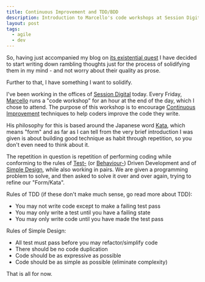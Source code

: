 ```yaml
---
title: Continuous Improvement and TDD/BDD
description: Introduction to Marcello's code workshops at Session Digital, and the principles of BDD and Simple Design.
layout: post
tags:
  - agile
  - dev
---
```

 
So, having just accompanied my blog on
[its existential quest](http://blog.robinwinslow.co.uk/post/37412613737/a-blogs-existential-quest)
I have decided to start writing down rambling thoughts just for the process of solidifying them in
my mind - and not worry about their quality as prose.

Further to that, I have something I want to solidify.

I've been working in the offices of [Session Digital](http://www.sessiondigital.com/) today. Every
Friday, [Marcello](https://twitter.com/_md) runs a "code workshop" for an hour at the end of the
day, which I chose to attend. The purpose of this workshop is to encourage
[Continuous Improvement](http://en.wikipedia.org/wiki/Continual_improvement_process) techniques to
help coders improve the code they write.

His philosophy for this is based around the Japanese word [Kata](http://en.wikipedia.org/wiki/Kata),
which means "form" and as far as I can tell from the very brief introduction I was given is about
building good technique as habit through repetition, so you don't even need to think about it.

The repetition in question is repetition of performing coding while conforming to the rules of
[Test-](http://en.wikipedia.org/wiki/Test-driven_development)
(or [Behaviour-](http://en.wikipedia.org/wiki/Behavior-driven_development)) Driven Development and of
[Simple Design](http://en.wikipedia.org/wiki/Extreme_programming_practices#Simple_design), while also
working in pairs. We are given a programming problem to solve, and then asked to solve it over and
over again, trying to refine our "Form/Kata".

Rules of TDD (if these don't make much sense, go read more about TDD):

 - You may not write code except to make a failing test pass
 - You may only write a test until you have a failing state
 - You may only write code until you have made the test pass

Rules of Simple Design:

 - All test must pass before you may refactor/simplify code
 - There should be no code duplication
 - Code should be as expressive as possible
 - Code should be as simple as possible (eliminate complexity)

That is all for now.
